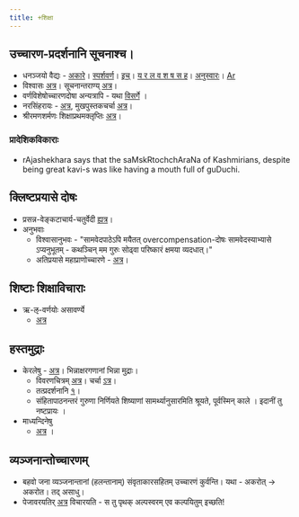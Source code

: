 ```yaml
---
title: +शिक्षा
---
```


## उच्चारण-प्रदर्शनानि सूचनाश्च।
- धनञ्जयो वैद्यः \- [अकारे](http://deejayvaidya.tumblr.com/post/42275194921/sanskrit-pronunciation-podcast-1-introduction)। [स्पर्शवर्ण](http://deejayvaidya.tumblr.com/post/42275304138/sanskrit-pronunciation-podcast-2-the-stop)। [इच्](http://deejayvaidya.tumblr.com/post/42275475669/sanskrit-pronunciation-podcast-3-the-vowels)। [य र ल व श ष स ह](http://deejayvaidya.tumblr.com/post/42427396743/sanskrit-pronunciation-podcast-4-the-semivowels)। [अनुस्वारः](http://deejayvaidya.tumblr.com/post/42427477788/sanskrit-pronunciation-podcast-5-anusvara-the)।  [Ar](https://archive.org/details/dhananjaya-vaidya-shabda-parichayaH)
- विश्वासः [अत्र](https://goo.gl/htvxdN)। सूचनान्तराण्य् [अत्र](https://sanskrit.github.io/projects/audio/mbh-audio/how.html#expected-recording-quality)।
- वर्णविशेषोच्चारणदोषा अन्यत्रापि - यथा [विसर्गे](visargaH/) ।
- नरसिंहरायः \- [अत्र](https://www.youtube.com/watch?v=cMhe2QgDm28), मुखपुस्तकचर्चा [अत्र](https://www.facebook.com/pvr108/posts/10153038114188284?pnref=story)।
- श्रीरमणशर्मणः शिक्षाप्रथमक्लृप्तिः [अत्र](https://docs.google.com/viewer?a=v&pid=sites&srcid=ZGVmYXVsdGRvbWFpbnxqYW1hZGFnbml8Z3g6MjQ2OTU1MTg0YTUwOTFkMg)।

### प्रादेशिकविकाराः
-  rAjashekhara says that the saMskRtochchAraNa of Kashmirians, despite being great kavi-s was like having a mouth full of guDuchi.

## क्लिष्टप्रयासे दोषः
- प्रसन्न-वेङ्कटाचार्य-चतुर्वेदी [ह्यत्र](https://www.youtube.com/watch?v=xpxZY9XEIs4&feature=youtu.be&t=2135)।
- अनुभवाः
  - विश्वासानुभवः - "सामवेदपाठेऽपि मयैतत् overcompensation-दोषः सामवेदस्याभ्यासे ऽप्यनुभूतम् - कथञ्चिन् मम गुरुः सोढ्वा परिष्कारं क्षमया व्यदधात्।"
  - अतिप्रयासे महाप्राणोच्चारणे - [अत्र](https://archive.org/details/mahAbhArata-mUla-paThanam-GP-drafts/001-010.mp3)।

## शिष्टाः शिक्षाविचाराः
- ऋ-ऌ-वर्णयोः असावर्ण्ये
    - [अत्र](https://groups.google.com/forum/#!topic/bvparishat/HuVB9kVGJrI)

## हस्तमुद्राः  
- केरलेषु \- [अत्र](http://ignca.nic.in/vedic_heritage/Mudra_Tradition_Vedic_Recitation_Kerala.pdf)। भिन्नाक्षरगणानां भिन्ना मुद्राः।
    - विवरणचित्रम् [अत्र](https://www.youtube.com/watch?v=ePdD7Nv3Jxg&noredirect=1)। चर्चा [ऽत्र](https://www.facebook.com/narayan.namboodiri.3/posts/976482902438179?comment_id=976487975771005&reply_comment_id=976609705758832&offset=0&total_comments=4&notif_t=feed_comment_reply)।
    - तत्प्रदर्शनानि [१](https://www.youtube.com/watch?v=TmEyYPGKpG8&feature=youtu.be)।
    - संहितापाठनन्तरं गुरुणा निर्णियते शिष्याणां सामर्थ्यानुसारमिति श्रूयते, पूर्वस्मिन् काले । इदानीं तु नष्टप्रायः ।
- माध्यन्दिनेषु
    - [अत्र](https://www.youtube.com/watch?v=y_C6H6b5xTI&feature=youtu.be) ।  

## व्यञ्जनान्तोच्चारणम्
- बहवो जना व्यञ्जनान्तानां (हलन्तानाम्) संवृताकारसहितम् उच्चारणं कुर्वन्ति। यथा - अकरोत् → अकरोत। तद् असाधु। 
- पेजावरयतिर् [अत्र](https://www.youtube.com/watch?v=CneiXuhU35Y) विचारयति - स तु पृथक् अल्पस्वरम् एव कल्पयितुम् इच्छति!